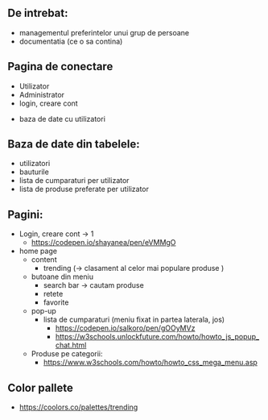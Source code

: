 De intrebat:
-
-  managementul preferintelor unui grup de persoane
-  documentatia (ce o sa contina)

Pagina de conectare
-
- Utilizator
- Administrator
- login, creare cont
+ baza de date cu utilizatori


Baza de date din tabelele:
-
- utilizatori
- bauturile
- lista de cumparaturi per utilizator
- lista de produse preferate per utilizator

Pagini:
-
- Login, creare cont        -> 1
  - https://codepen.io/shayanea/pen/eVMMgO   
- home page
  - content
    - trending  (-> clasament al celor mai populare produse )
  - butoane din meniu
    - search bar -> cautam produse
    - retete
    - favorite
  - pop-up
    - lista de cumparaturi (meniu fixat in partea laterala, jos)
        - https://codepen.io/salkoro/pen/gOOyMVz   
        - https://w3schools.unlockfuture.com/howto/howto_js_popup_chat.html
  - Produse pe categorii:
    - https://www.w3schools.com/howto/howto_css_mega_menu.asp

Color pallete
-
- https://coolors.co/palettes/trending
